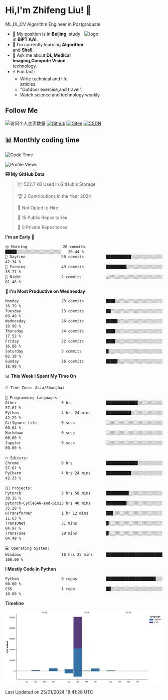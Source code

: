 <!--
**stonedada/stonedada** is a ✨ _special_ ✨ repository because its `README.md` (this file) appears on your GitHub profile.

Here are some ideas to get you started:

- 🔭 I’m currently working on ...
- 🌱 I’m currently learning ...
- 👯 I’m looking to collaborate on ...
- 🤔 I’m looking for help with ...
- 💬 Ask me about ...
- 📫 How to reach me: ...
- 😄 Pronouns: ...
- ⚡ Fun fact: ...
-->
# Hi,I'm Zhifeng Liu! 👋
ML,DL,CV Algorithm Engineer in Postgraduate

<img src="https://github-readme-stats-git-masterrstaa-rickstaa.vercel.app/api?username=stonedada&show_icons=true&count_private=true&theme=vue" alt="logo" height="160" align="right" width="50%" />

- 🔭 My position is in **Beijing**, study in **BIPT AAI**.
- 🌱 I’m currently learning **Algorithm** and **Shell**.
- 💬 Ask me about **DL,Medical Imaging,Compute Vision** technology.
- ⚡ Fun fact: 
  - Write technical and life articles.
  - "Outdoor exercise,and travel".
  - Watch science and technology weekly.

## Follow Me
![访问个人主页数量](https://komarev.com/ghpvc/?username=stonedada&color=green)
[![Github](https://img.shields.io/github/followers/stonedada?label=Github&style=social)](https://github.com/stonedada)
[![Gitee](https://img.shields.io/badge/-Gitee-EA4335?style=flat-square&logo=Gitee&logoColor=white)](https://gitee.com/liu-shitou)
[![CSDN](https://img.shields.io/badge/-CSDN-c14438?style=flat-square&logo=C&logoColor=white)](https://blog.csdn.net/weixin_43913261?type=blog)
<!--
## GitHub Infos

<img src="https://github-profile-trophy.vercel.app/?username=stonedada&theme=flat&column=7" alt="logo" height="160" align="center" style="margin: auto;" />
[![GitHub Streak](https://github-readme-streak-stats.herokuapp.com/?user=stonedada&theme=vue)](https://github.com/stonedada)

<a href="https://github.com/stonedada">
  <img src="https://github-readme-stats-git-masterrstaa-rickstaa.vercel.app/api/top-langs/?username=stonedada&layout=compact&theme=vue" />
</a>

[![Anser's wakatime stats](https://github-readme-stats.vercel.app/api/wakatime?username=stonedada&layout=compact&custom_title=Wakatime%20Stats%20(this%20week))](https://wakatime.com/@stonedada)
-->

## :bar_chart: Monthly coding time

<!--START_SECTION:waka-->
![Code Time](http://img.shields.io/badge/Code%20Time-775%20hrs%203%20mins-blue)

![Profile Views](http://img.shields.io/badge/Profile%20Views-0-blue)

**🐱 My GitHub Data** 

> 📦 522.7 kB Used in GitHub's Storage 
 > 
> 🏆 2 Contributions in the Year 2024
 > 
> 🚫 Not Opted to Hire
 > 
> 📜 15 Public Repositories 
 > 
> 🔑 0 Private Repositories 
 > 
**I'm an Early 🐤** 

```text
🌞 Morning                28 commits          █████░░░░░░░░░░░░░░░░░░░░   20.44 % 
🌆 Daytime                58 commits          ███████████░░░░░░░░░░░░░░   42.34 % 
🌃 Evening                49 commits          █████████░░░░░░░░░░░░░░░░   35.77 % 
🌙 Night                  2 commits           ░░░░░░░░░░░░░░░░░░░░░░░░░   01.46 % 
```
📅 **I'm Most Productive on Wednesday** 

```text
Monday                   23 commits          ████░░░░░░░░░░░░░░░░░░░░░   16.79 % 
Tuesday                  13 commits          ██░░░░░░░░░░░░░░░░░░░░░░░   09.49 % 
Wednesday                26 commits          █████░░░░░░░░░░░░░░░░░░░░   18.98 % 
Thursday                 24 commits          ████░░░░░░░░░░░░░░░░░░░░░   17.52 % 
Friday                   22 commits          ████░░░░░░░░░░░░░░░░░░░░░   16.06 % 
Saturday                 3 commits           █░░░░░░░░░░░░░░░░░░░░░░░░   02.19 % 
Sunday                   26 commits          █████░░░░░░░░░░░░░░░░░░░░   18.98 % 
```


📊 **This Week I Spent My Time On** 

```text
🕑︎ Time Zone: Asia/Shanghai

💬 Programming Languages: 
Other                    6 hrs               ██████████████░░░░░░░░░░░   57.67 % 
Python                   4 hrs 24 mins       ███████████░░░░░░░░░░░░░░   42.29 % 
GitIgnore file           0 secs              ░░░░░░░░░░░░░░░░░░░░░░░░░   00.04 % 
Markdown                 0 secs              ░░░░░░░░░░░░░░░░░░░░░░░░░   00.00 % 
Jupyter                  0 secs              ░░░░░░░░░░░░░░░░░░░░░░░░░   00.00 % 

🔥 Editors: 
Chrome                   6 hrs               ██████████████░░░░░░░░░░░   57.67 % 
PyCharm                  4 hrs 24 mins       ███████████░░░░░░░░░░░░░░   42.33 % 

🐱‍💻 Projects: 
Pytorch                  3 hrs 58 mins       ██████████░░░░░░░░░░░░░░░   38.15 % 
pytorch-CycleGAN-and-pix23 hrs 40 mins       █████████░░░░░░░░░░░░░░░░   35.28 % 
UTransformer             1 hr 12 mins        ███░░░░░░░░░░░░░░░░░░░░░░   11.63 % 
TransUNet                31 mins             █░░░░░░░░░░░░░░░░░░░░░░░░   04.97 % 
TransFuse                28 mins             █░░░░░░░░░░░░░░░░░░░░░░░░   04.49 % 

💻 Operating System: 
Windows                  10 hrs 25 mins      █████████████████████████   100.00 % 
```

**I Mostly Code in Python** 

```text
Python                   9 repos             ██████████████████████░░░   90.00 % 
CSS                      1 repo              ██░░░░░░░░░░░░░░░░░░░░░░░   10.00 % 
```



**Timeline**

![Lines of Code chart](https://raw.githubusercontent.com/stonedada/stonedada/main/assets/bar_graph.png)


 Last Updated on 25/01/2024 18:41:28 UTC
<!--END_SECTION:waka-->